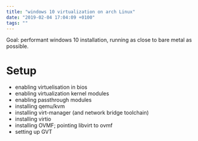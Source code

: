 ```yaml
---
title: "windows 10 virtualization on arch Linux"
date: "2019-02-04 17:04:09 +0100"
tags: ""
---
```


Goal: performant windows 10 installation, running as close to bare metal
as possible.


# Setup

- enabling virtuelisation in bios
- enabling virtualization kernel modules
- enabling passthrough modules
- installing qemu/kvm
- installing virt-manager (and network bridge toolchain)
- installing virtio
- installing OVMF; pointing libvirt to ovmf 
- setting up GVT

